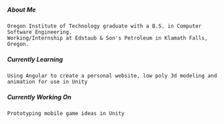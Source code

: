 ##### About Me
    Oregon Institute of Technology graduate with a B.S. in Computer Software Engineering.
    Working/Internship at Edstaub & Son's Petroleum in Klamath Falls, Oregon.
##### Currently Learning
    Using Angular to create a personal website, low poly 3d modeling and animation for use in Unity 
##### Currently Working On
    Prototyping mobile game ideas in Unity
    

